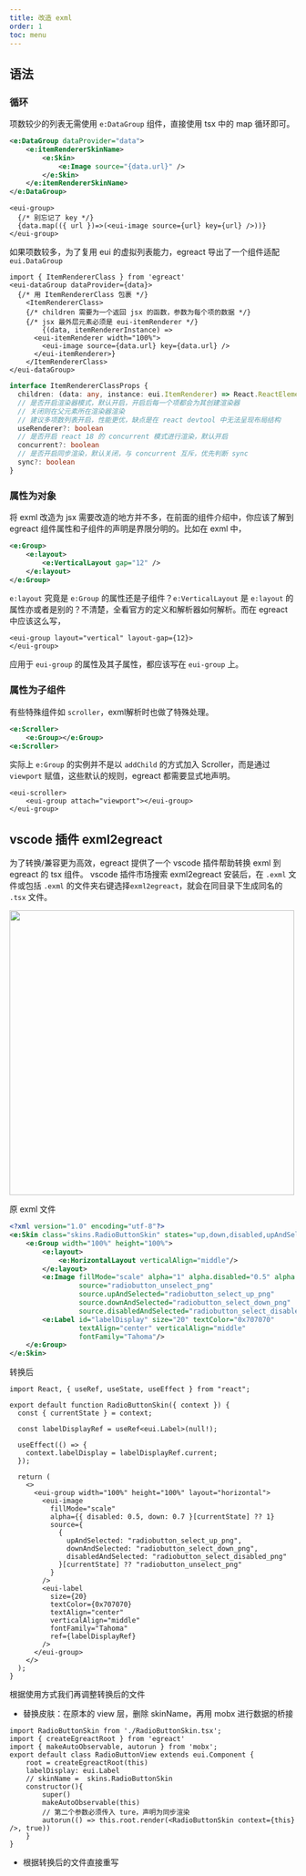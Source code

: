 ```yaml
---
title: 改造 exml
order: 1
toc: menu
---
```


## 语法

### 循环

项数较少的列表无需使用 `e:DataGroup` 组件，直接使用 tsx 中的 map 循环即可。

``` xml
<e:DataGroup dataProvider="data">
    <e:itemRendererSkinName>
        <e:Skin>
            <e:Image source="{data.url}" />
        </e:Skin>
    </e:itemRendererSkinName>
</e:DataGroup>
```

``` tsx | pure
<eui-group>
  {/* 别忘记了 key */}
  {data.map(({ url })=>(<eui-image source={url} key={url} />))}
</eui-group>
```

如果项数较多，为了复用 eui 的虚拟列表能力，egreact 导出了一个组件适配 `eui.DataGroup`

```tsx | pure
import { ItemRendererClass } from 'egreact'
<eui-dataGroup dataProvider={data}>
  {/* 用 ItemRendererClass 包裹 */}
	<ItemRendererClass>
    {/* children 需要为一个返回 jsx 的函数，参数为每个项的数据 */}
    {/* jsx 最外层元素必须是 eui-itemRenderer */}
		{(data, itemRendererInstance) => 
      <eui-itemRenderer width="100%">
        <eui-image source={data.url} key={data.url} />
      </eui-itemRenderer>}
	</ItemRendererClass>
</eui-dataGroup>
```

```ts | pure
interface ItemRendererClassProps {
  children: (data: any, instance: eui.ItemRenderer) => React.ReactElement
  // 是否开启渲染器模式，默认开启，开启后每一个项都会为其创建渲染器
  // 关闭则在父元素所在渲染器渲染
  // 建议多项数列表开启，性能更优，缺点是在 react devtool 中无法呈现布局结构
  useRenderer?: boolean 
  // 是否开启 react 18 的 concurrent 模式进行渲染，默认开启
  concurrent?: boolean
  // 是否开启同步渲染，默认关闭，与 concurrent 互斥，优先判断 sync
  sync?: boolean
}
```

### 属性为对象

将 exml 改造为 jsx 需要改造的地方并不多，在前面的组件介绍中，你应该了解到 egreact 组件属性和子组件的声明是界限分明的。比如在 exml 中，

``` xml
<e:Group>
    <e:layout>
        <e:VerticalLayout gap="12" />
    </e:layout>
</e:Group>
```  

`e:layout` 究竟是 `e:Group` 的属性还是子组件？`e:VerticalLayout` 是 `e:layout` 的属性亦或者是别的？不清楚，全看官方的定义和解析器如何解析。而在 egreact 中应该这么写，

``` tsx | pure
<eui-group layout="vertical" layout-gap={12}>
</eui-group>
```

应用于  `eui-group` 的属性及其子属性，都应该写在 `eui-group` 上。  

### 属性为子组件

有些特殊组件如 `scroller`，exml解析时也做了特殊处理。

``` xml
<e:Scroller>
    <e:Group></e:Group>
<e:Scroller>
```

实际上 `e:Group` 的实例并不是以 `addChild` 的方式加入 Scroller，而是通过 `viewport` 赋值，这些默认的规则，egreact 都需要显式地声明。

``` tsx | pure
<eui-scroller>
    <eui-group attach="viewport"></eui-group>
</eui-group>
```
## vscode 插件 exml2egreact

为了转换/兼容更为高效，egreact 提供了一个 vscode 插件帮助转换 exml 到 egreact 的 tsx 组件。
vscode 插件市场搜索 exml2egreact 安装后，在 `.exml` 文件或包括 `.exml` 的文件夹右键选择`exml2egreact`，就会在同目录下生成同名的 `.tsx` 文件。

<img src="https://xingxinglieo.github.io/egreact/exml2egreact2.png" height="500">

原 exml 文件
```xml
<?xml version="1.0" encoding="utf-8"?>
<e:Skin class="skins.RadioButtonSkin" states="up,down,disabled,upAndSelected,downAndSelected,disabledAndSelected" xmlns:e="http://ns.egret.com/eui">
    <e:Group width="100%" height="100%">
        <e:layout>
            <e:HorizontalLayout verticalAlign="middle"/>
        </e:layout>
        <e:Image fillMode="scale" alpha="1" alpha.disabled="0.5" alpha.down="0.7"
                 source="radiobutton_unselect_png"
                 source.upAndSelected="radiobutton_select_up_png"
                 source.downAndSelected="radiobutton_select_down_png"
                 source.disabledAndSelected="radiobutton_select_disabled_png"/>
        <e:Label id="labelDisplay" size="20" textColor="0x707070"
                 textAlign="center" verticalAlign="middle"
                 fontFamily="Tahoma"/>
    </e:Group>
</e:Skin>

```
转换后

```tsx | pure
import React, { useRef, useState, useEffect } from "react";

export default function RadioButtonSkin({ context }) {
  const { currentState } = context;

  const labelDisplayRef = useRef<eui.Label>(null!);

  useEffect(() => {
    context.labelDisplay = labelDisplayRef.current;
  });

  return (
    <>
      <eui-group width="100%" height="100%" layout="horizontal">
        <eui-image
          fillMode="scale"
          alpha={{ disabled: 0.5, down: 0.7 }[currentState] ?? 1}
          source={
            {
              upAndSelected: "radiobutton_select_up_png",
              downAndSelected: "radiobutton_select_down_png",
              disabledAndSelected: "radiobutton_select_disabled_png"
            }[currentState] ?? "radiobutton_unselect_png"
          }
        />
        <eui-label
          size={20}
          textColor={0x707070}
          textAlign="center"
          verticalAlign="middle"
          fontFamily="Tahoma"
          ref={labelDisplayRef}
        />
      </eui-group>
    </>
  );
}
```

根据使用方式我们再调整转换后的文件

- 替换皮肤：在原本的 view 层，删除 skinName，再用 mobx 进行数据的桥接

``` tsx | pure
import RadioButtonSkin from './RadioButtonSkin.tsx';
import { createEgreactRoot } from 'egreact'
import { makeAutoObservable, autorun } from 'mobx';
export default class RadioButtonView extends eui.Component {
    root = createEgreactRoot(this)
    labelDisplay: eui.Label
    // skinName =  skins.RadioButtonSkin
    constructor(){
        super()
        makeAutoObservable(this)
        // 第二个参数必须传入 ture，声明为同步渲染
        autorun(() => this.root.render(<RadioButtonSkin context={this} />, true))
    }
}
```

- 根据转换后的文件直接重写
